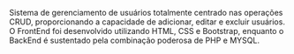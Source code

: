 Sistema de gerenciamento de usuários totalmente centrado nas operações CRUD, proporcionando a capacidade de adicionar, editar e excluir usuários. O FrontEnd foi desenvolvido utilizando HTML, CSS e Bootstrap, enquanto o BackEnd é sustentado pela combinação poderosa de PHP e MYSQL.

